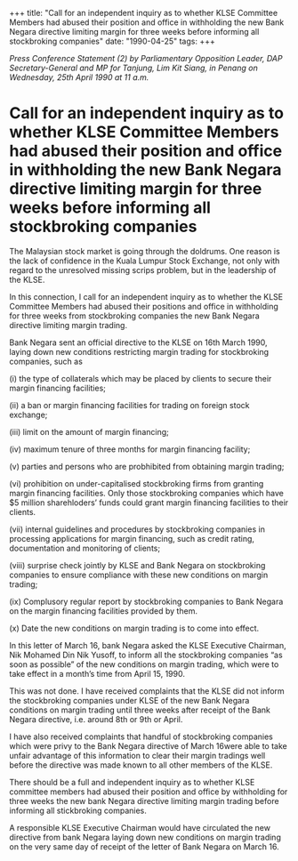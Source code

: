 +++ 
title: "Call for an independent inquiry as to whether KLSE Committee Members had abused their position and office in withholding the new Bank Negara directive limiting margin for three weeks before informing all stockbroking companies"
date: "1990-04-25"
tags:
+++

_Press Conference Statement (2) by Parliamentary Opposition Leader, DAP Secretary-General and MP for Tanjung, Lim Kit Siang, in Penang on Wednesday, 25th April 1990 at 11 a.m._

# Call for an independent inquiry as to whether KLSE Committee Members had abused their position and office in withholding the new Bank Negara directive limiting margin for three weeks before informing all stockbroking companies

The Malaysian stock market is going through the doldrums. One reason is the lack of confidence in the Kuala Lumpur Stock Exchange, not only with regard to the unresolved missing scrips problem, but in the leadership of the KLSE.</u>

In this connection, I call for an independent inquiry as to whether the KLSE Committee Members had abused their positions and office in withholding for three weeks from stockbroking companies the new Bank Negara directive limiting margin trading.

Bank Negara sent an official directive to the KLSE on 16th March 1990, laying down new conditions restricting margin trading for stockbroking companies, such as

(i) the type of collaterals which may be placed by clients to secure their margin financing facilities;

(ii) a ban or margin financing facilities for trading on foreign stock exchange;

(iii) limit on the amount of margin financing;

(iv) maximum tenure of three months for margin financing facility;

(v) parties and persons who are probhibited from obtaining margin trading;

(vi) prohibition on under-capitalised stockbroking firms from granting margin financing facilities. Only those stockbroking companies which have $5 million sharehloders’ funds could grant margin financing facilities to their clients.

(vii) internal guidelines and procedures by stockbroking companies in processing applications for margin financing, such as credit rating, documentation and monitoring of clients;

(viii) surprise check jointly by KLSE and Bank Negara on stockbroking companies to ensure compliance with these new conditions on margin trading;

(ix) Complusory regular report by stockbroking companies to Bank Negara on the margin financing facilities provided by them.

(x) Date the new conditions on margin trading is to come into effect.

In this letter of March 16, bank Negara asked the KLSE Executive Chairman, Nik Mohamed Din Nik Yusoff, to inform all the stockbroking companies “as soon as possible” of the new conditions on margin trading, which were to take effect in a month’s time from April 15, 1990.

This was not done. I have received complaints that the KLSE did not inform the stockbroking companies under KLSE of the new Bank Negara conditions on margin trading until three weeks after receipt of the Bank Negara directive, i.e. around 8th or 9th or April.

I have also received complaints that handful of stockbroking companies which were privy to the Bank Negara directive of March 16were able to take unfair advantage of this information to clear their margin tradings well before the directive was made known to all other members of the KLSE.

There should be a full and independent inquiry as to whether KLSE committee members had abused their position and office by withholding for three weeks the new bank Negara directive limiting margin trading before informing all stickbroking companies.

A responsible KLSE Executive Chairman would have circulated the new directive from bank Negara laying down new conditions on margin trading on the very same day of receipt of the letter of Bank Negara on March 16.
 
